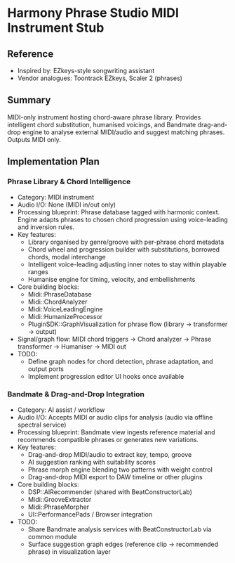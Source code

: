 # Harmony Phrase Studio MIDI Instrument Stub

## Reference
- Inspired by: EZkeys-style songwriting assistant
- Vendor analogues: Toontrack EZkeys, Scaler 2 (phrases)

## Summary
MIDI-only instrument hosting chord-aware phrase library. Provides intelligent chord substitution, humanised voicings, and Bandmate drag-and-drop engine to analyse external MIDI/audio and suggest matching phrases. Outputs MIDI only.

## Implementation Plan
### Phrase Library & Chord Intelligence
- Category: MIDI instrument
- Audio I/O: None (MIDI in/out only)
- Processing blueprint: Phrase database tagged with harmonic context. Engine adapts phrases to chosen chord progression using voice-leading and inversion rules.
- Key features:
  - Library organised by genre/groove with per-phrase chord metadata
  - Chord wheel and progression builder with substitutions, borrowed chords, modal interchange
  - Intelligent voice-leading adjusting inner notes to stay within playable ranges
  - Humanise engine for timing, velocity, and embellishments
- Core building blocks:
  - Midi::PhraseDatabase
  - Midi::ChordAnalyzer
  - Midi::VoiceLeadingEngine
  - Midi::HumanizeProcessor
  - PluginSDK::GraphVisualization for phrase flow (library → transformer → output)
- Signal/graph flow: MIDI chord triggers → Chord analyzer → Phrase transformer → Humaniser → MIDI out
- TODO:
  - Define graph nodes for chord detection, phrase adaptation, and output ports
  - Implement progression editor UI hooks once available

### Bandmate & Drag-and-Drop Integration
- Category: AI assist / workflow
- Audio I/O: Accepts MIDI or audio clips for analysis (audio via offline spectral service)
- Processing blueprint: Bandmate view ingests reference material and recommends compatible phrases or generates new variations.
- Key features:
  - Drag-and-drop MIDI/audio to extract key, tempo, groove
  - AI suggestion ranking with suitability scores
  - Phrase morph engine blending two patterns with weight control
  - Drag-and-drop MIDI export to DAW timeline or other plugins
- Core building blocks:
  - DSP::AIRecommender (shared with BeatConstructorLab)
  - Midi::GrooveExtractor
  - Midi::PhraseMorpher
  - UI::PerformancePads / Browser integration
- TODO:
  - Share Bandmate analysis services with BeatConstructorLab via common module
  - Surface suggestion graph edges (reference clip → recommended phrase) in visualization layer
